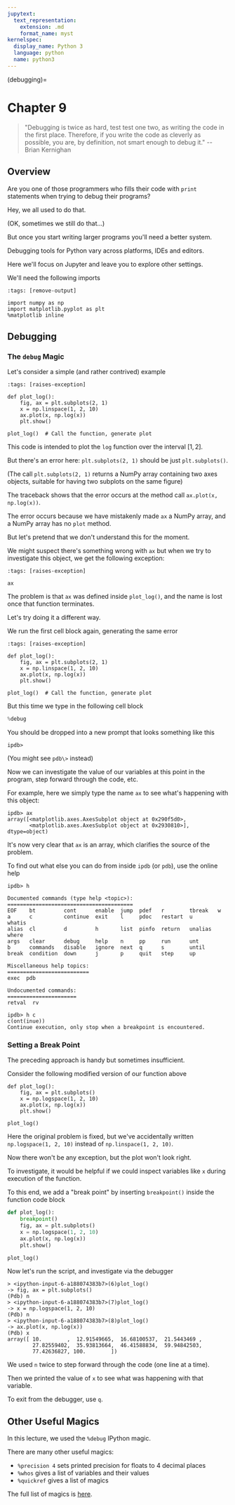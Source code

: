 ```yaml
---
jupytext:
  text_representation:
    extension: .md
    format_name: myst
kernelspec:
  display_name: Python 3
  language: python
  name: python3
---
```


(debugging)=

# Chapter 9

> \"Debugging is twice as hard, test test one two, as writing the code in the first place.
> Therefore, if you write the code as cleverly as possible, you are, by
> definition, not smart enough to debug it.\" -- Brian Kernighan

## Overview

Are you one of those programmers who fills their code with `print`
statements when trying to debug their programs?

Hey, we all used to do that.

(OK, sometimes we still do that...)

But once you start writing larger programs you\'ll need a better system.

Debugging tools for Python vary across platforms, IDEs and editors.

Here we\'ll focus on Jupyter and leave you to explore other settings.

We\'ll need the following imports

```{code-cell} ipython3
:tags: [remove-output]

import numpy as np
import matplotlib.pyplot as plt
%matplotlib inline
```

## Debugging

### The `debug` Magic

Let\'s consider a simple (and rather contrived) example

```{code-cell} ipython3
:tags: [raises-exception]

def plot_log():
    fig, ax = plt.subplots(2, 1)
    x = np.linspace(1, 2, 10)
    ax.plot(x, np.log(x))
    plt.show()

plot_log()  # Call the function, generate plot
```

This code is intended to plot the `log` function over the interval
$[1, 2]$.

But there\'s an error here: `plt.subplots(2, 1)` should be just
`plt.subplots()`.

(The call `plt.subplots(2, 1)` returns a NumPy array containing two axes
objects, suitable for having two subplots on the same figure)

The traceback shows that the error occurs at the method call
`ax.plot(x, np.log(x))`.

The error occurs because we have mistakenly made `ax` a NumPy array, and
a NumPy array has no `plot` method.

But let\'s pretend that we don\'t understand this for the moment.

We might suspect there\'s something wrong with `ax` but when we try to
investigate this object, we get the following exception:

```{code-cell} ipython3
:tags: [raises-exception]

ax
```

The problem is that `ax` was defined inside `plot_log()`, and the name
is lost once that function terminates.

Let\'s try doing it a different way.

We run the first cell block again, generating the same error

```{code-cell} ipython3
:tags: [raises-exception]

def plot_log():
    fig, ax = plt.subplots(2, 1)
    x = np.linspace(1, 2, 10)
    ax.plot(x, np.log(x))
    plt.show()

plot_log()  # Call the function, generate plot
```

But this time we type in the following cell block

```python
%debug
```

You should be dropped into a new prompt that looks something like this

```{code-block} none
ipdb>
```

(You might see `pdb\>` instead)

Now we can investigate the value of our variables at this point in the
program, step forward through the code, etc.

For example, here we simply type the name `ax` to see what\'s happening
with this object:

```{code-block} none
ipdb> ax
array([<matplotlib.axes.AxesSubplot object at 0x290f5d0>,
       <matplotlib.axes.AxesSubplot object at 0x2930810>], dtype=object)
```

It\'s now very clear that `ax` is an array, which clarifies the source
of the problem.

To find out what else you can do from inside `ipdb` (or `pdb`), use the
online help

```{code-block} none
ipdb> h

Documented commands (type help <topic>):
========================================
EOF    bt         cont      enable  jump  pdef   r        tbreak   w
a      c          continue  exit    l     pdoc   restart  u        whatis
alias  cl         d         h       list  pinfo  return   unalias  where
args   clear      debug     help    n     pp     run      unt
b      commands   disable   ignore  next  q      s        until
break  condition  down      j       p     quit   step     up

Miscellaneous help topics:
==========================
exec  pdb

Undocumented commands:
======================
retval  rv

ipdb> h c
c(ont(inue))
Continue execution, only stop when a breakpoint is encountered.
```

### Setting a Break Point

The preceding approach is handy but sometimes insufficient.

Consider the following modified version of our function above

```{code-cell} ipython3
def plot_log():
    fig, ax = plt.subplots()
    x = np.logspace(1, 2, 10)
    ax.plot(x, np.log(x))
    plt.show()

plot_log()
```

Here the original problem is fixed, but we\'ve accidentally written
`np.logspace(1, 2, 10)` instead of `np.linspace(1, 2, 10)`.

Now there won\'t be any exception, but the plot won\'t look right.

To investigate, it would be helpful if we could inspect variables like
`x` during execution of the function.

To this end, we add a \"break point\" by inserting `breakpoint()` inside
the function code block

```python
def plot_log():
    breakpoint()
    fig, ax = plt.subplots()
    x = np.logspace(1, 2, 10)
    ax.plot(x, np.log(x))
    plt.show()

plot_log()
```

Now let\'s run the script, and investigate via the debugger

```{code-block} none
> <ipython-input-6-a188074383b7>(6)plot_log()
-> fig, ax = plt.subplots()
(Pdb) n
> <ipython-input-6-a188074383b7>(7)plot_log()
-> x = np.logspace(1, 2, 10)
(Pdb) n
> <ipython-input-6-a188074383b7>(8)plot_log()
-> ax.plot(x, np.log(x))
(Pdb) x
array([ 10.        ,  12.91549665,  16.68100537,  21.5443469 ,
        27.82559402,  35.93813664,  46.41588834,  59.94842503,
        77.42636827, 100.        ])
```

We used `n` twice to step forward through the code (one line at a time).

Then we printed the value of `x` to see what was happening with that
variable.

To exit from the debugger, use `q`.

## Other Useful Magics

In this lecture, we used the `%debug` IPython magic.

There are many other useful magics:

-   `%precision 4` sets printed precision for floats to 4 decimal places
-   `%whos` gives a list of variables and their values
-   `%quickref` gives a list of magics

The full list of magics is
[here](http://ipython.readthedocs.org/en/stable/interactive/magics.html).

